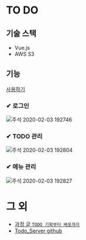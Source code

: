 # TO DO

## 기술 스택
- Vue.js
- AWS S3

## 기능
[사용하기](http://wlswoo.com)

### ✔ 로그인
![주석 2020-02-03 192746](https://user-images.githubusercontent.com/49791336/73645862-7b51ab80-46bb-11ea-950f-7772855207b0.png)

### ✔ TODO 관리
![주석 2020-02-03 192804](https://user-images.githubusercontent.com/49791336/73645964-c23fa100-46bb-11ea-8c9e-883a9b12ebad.png)

### ✔ 메뉴 관리
![주석 2020-02-03 192827](https://user-images.githubusercontent.com/49791336/73645873-81478c80-46bb-11ea-8345-cd01b14738f4.png)

# 그 외
- [과정 글 `TODO 기획부터 배포까지`](https://velog.io/@chlwlsdn0828/series/TODO-%EA%B8%B0%ED%9A%8D%EC%97%90%EC%84%9C-%EB%B0%B0%ED%8F%AC)
- [Todo_Server github](https://github.com/Choi-Jinwoo/ToDo_Server)
